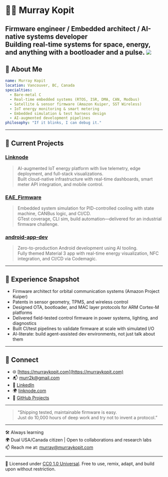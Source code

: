 # 👨‍🚀 Murray Kopit

**Firmware engineer / Embedded architect / AI-native systems developer**  
Building real-time systems for space, energy, and anything with a bootloader and a pulse.
![](https://api.visitorbadge.io/api/VisitorHit?user=estruyf&repo=github-visitors-badge&countColor=%237B1E7A)
---

## 🧬 About Me

```yaml
name: Murray Kopit
location: Vancouver, BC, Canada
specialties:
  - Bare-metal C
  - Real-time embedded systems (RTOS, ISR, DMA, CAN, Modbus)
  - Satellite & sensor firmware (Amazon Kuiper, SST Wireless)
  - IoT energy monitoring & smart metering
  - Embedded simulation & test harness design
  - AI-augmented development pipelines
philosophy: "If it blinks, I can debug it."
```

---

## 🔧 Current Projects

### [Linknode](https://linknode.com)
> AI-augmented IoT energy platform with live telemetry, edge deployment, and full-stack visualizations.  
> Built cloud-native infrastructure with real-time dashboards, smart meter API integration, and mobile control.

### [EAE_Firmware](https://github.com/murr2k/EAE_Firmware)
> Embedded system simulation for PID-controlled cooling with state machine, CANBus logic, and CI/CD.  
> GTest coverage, CLI sim, build automation—delivered for an industrial firmware challenge.

### [android-app-dev](https://github.com/murr2k/android-app-dev)
> Zero-to-production Android development using AI tooling.  
> Fully themed Material 3 app with real-time energy visualization, NFC integration, and CI/CD via Codemagic.

---

## 🚀 Experience Snapshot

- Firmware architect for orbital communication systems (Amazon Project Kuiper)
- Patents in sensor geometry, TPMS, and wireless control
- Designed OTA, bootloader, and MAC layer protocols for ARM Cortex-M platforms
- Delivered field-tested control firmware in power systems, lighting, and diagnostics
- Built CI/test pipelines to validate firmware at scale with simulated I/O
- AI-literate: build agent-assisted dev environments, not just talk about them

---

## 📢 Connect

- 🌐 [https://murraykopit.com](https://murraykopit.com)
- 📬 murr2k@gmail.com
- 🔗 [LinkedIn](https://www.linkedin.com/in/murraykopit)
- 🌍 [linknode.com](https://linknode.com)
- 🧠 [GitHub Projects](https://github.com/murr2k?tab=repositories)

---

> “Shipping tested, maintainable firmware is easy.  
> Just do 10,000 hours of deep work and try not to invent a protocol.”


---

🛠 Always learning  
🌍 Dual USA/Canada citizen | Open to collaborations and research labs  
📫 Reach me at: [murray@murraykopit.com](mailto:murray@murraykopit.com)

---

📄 Licensed under [CC0 1.0 Universal](http://creativecommons.org/publicdomain/zero/1.0/). Free to use, remix, adapt, and build upon without restriction.
